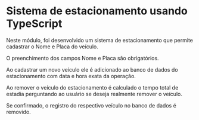 # Sistema de estacionamento usando TypeScript

Neste módulo, foi desenvolvido um sistema de estacionamento que permite cadastrar o Nome e Placa do veículo.

O preenchimento dos campos Nome e Placa são obrigatórios.

Ao cadastrar um novo veículo ele é adicionado ao banco de dados do estacionamento com data e hora exata da operação.

Ao remover o veículo do estacionamento é calculado o tempo total de estadia perguntando ao usuário se deseja realmente remover o veículo. 

Se confirmado, o registro do respectivo veículo no banco de dados é removido.